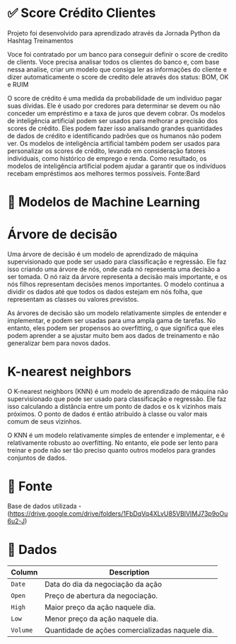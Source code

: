 # ✅ Score Crédito Clientes

Projeto foi desenvolvido para aprendizado através da Jornada Python da Hashtag Treinamentos

Voce foi contratado por um banco para conseguir definir o score de credito de clients. Voce precisa analisar todos os clientes do banco e, com base nessa analise, criar um modelo que consiga ler as informações do cliente e dizer automaticamente o score de credito dele através dos status: BOM, OK e RUIM

O score de crédito é uma medida da probabilidade de um indivíduo pagar suas dívidas. Ele é usado por credores para determinar se devem ou não conceder um empréstimo e a taxa de juros que devem cobrar. Os modelos de inteligência artificial podem ser usados para melhorar a precisão dos scores de crédito. Eles podem fazer isso analisando grandes quantidades de dados de crédito e identificando padrões que os humanos não podem ver. Os modelos de inteligência artificial também podem ser usados para personalizar os scores de crédito, levando em consideração fatores individuais, como histórico de emprego e renda. Como resultado, os modelos de inteligência artificial podem ajudar a garantir que os indivíduos recebam empréstimos aos melhores termos possíveis.
Fonte:Bard

# 📖 Modelos de Machine Learning

# Árvore de decisão

Uma árvore de decisão é um modelo de aprendizado de máquina supervisionado que pode ser usado para classificação e regressão. Ele faz isso criando uma árvore de nós, onde cada nó representa uma decisão a ser tomada. O nó raiz da árvore representa a decisão mais importante, e os nós filhos representam decisões menos importantes. O modelo continua a dividir os dados até que todos os dados estejam em nós folha, que representam as classes ou valores previstos.

As árvores de decisão são um modelo relativamente simples de entender e implementar, e podem ser usadas para uma ampla gama de tarefas. No entanto, eles podem ser propensos ao overfitting, o que significa que eles podem aprender a se ajustar muito bem aos dados de treinamento e não generalizar bem para novos dados.

# K-nearest neighbors

O K-nearest neighbors (KNN) é um modelo de aprendizado de máquina não supervisionado que pode ser usado para classificação e regressão. Ele faz isso calculando a distância entre um ponto de dados e os k vizinhos mais próximos. O ponto de dados é então atribuído à classe ou valor mais comum de seus vizinhos.

O KNN é um modelo relativamente simples de entender e implementar, e é relativamente robusto ao overfitting. No entanto, ele pode ser lento para treinar e pode não ser tão preciso quanto outros modelos para grandes conjuntos de dados.


# 💪 Fonte

Base de dados utilizada - (https://drive.google.com/drive/folders/1FbDqVq4XLvU85VBlVIMJ73p9oOu6u2-J)

# 💾 Dados

| Column     | Description              |
|------------|--------------------------|
| `Date` | Data do dia da negociação da ação |
| `Open` | Preço de abertura da negociação. |
| `High` | Maior preço da ação naquele dia. |
| `Low` | Menor preço da ação naquele dia. |
| `Volume` | Quantidade de ações comercializadas naquele dia. |
